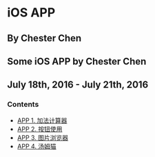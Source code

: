 # iOS APP
## By Chester Chen
## Some iOS APP by Chester Chen
## July 18th, 2016 - July 21th, 2016

### Contents

- [APP 1. 加法计算器](CCAddCounter)
- [APP 2. 按钮使用](CCButtonUse)
- [APP 3. 图片浏览器](CCImageExplorer)
- [APP 4. 汤姆猫](CCTomCat)
